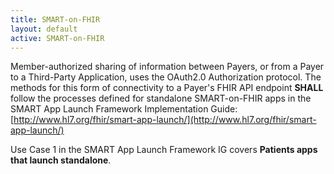 ```yaml
---
title: SMART-on-FHIR
layout: default
active: SMART-on-FHIR
---
```


Member-authorized sharing of information between Payers, or from a Payer to a Third-Party Application, uses the OAuth2.0 Authorization protocol. The methods for this form of connectivity to a Payer's FHIR API endpoint **SHALL**  follow the processes defined for standalone SMART-on-FHIR apps in the SMART App Launch Framework Implementation Guide: [http://www.hl7.org/fhir/smart-app-launch/](http://www.hl7.org/fhir/smart-app-launch/)

Use Case 1 in the SMART App Launch Framework IG covers **Patients apps that launch standalone**.


